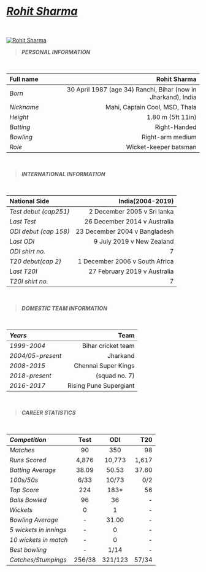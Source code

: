 # *[Rohit Sharma](https://en.wikipedia.org/wiki/Rohit_Sharma)*

<br>

[![Rohit Sharma](https://external-content.duckduckgo.com/iu/?u=https%3A%2F%2Ftse1.mm.bing.net%2Fth%3Fid%3DOIP.BwKiw3q1rJIkjOhsLug5zwHaFj%26pid%3DApi&f=1 "Rohit Sharma")](https://external-content.duckduckgo.com/iu/?u=https%3A%2F%2Ftse1.mm.bing.net%2Fth%3Fid%3DOIP.BwKiw3q1rJIkjOhsLug5zwHaFj%26pid%3DApi&f=1)

> **_PERSONAL INFORMATION_**

<br>

|       Full name                |   Rohit Sharma  |
|   :---                    |        ---:         |
|     _Born_              |30 April 1987 (age 34)    Ranchi, Bihar (now in Jharkand), India                    |
| _Nickname_             |    Mahi, Captain Cool, MSD, Thala            |
|    _Height_          |  1.80 m (5ft 11in)               |
|   _Batting_       |  Right-Handed               |
|   _Bowling_       | Right-arm medium         |
|  _Role_     |  Wicket-keeper batsman        |

<br>

> **_INTERNATIONAL INFORMATION_**

<br>

|  National Side        |  India(2004-2019)      |
|  :---         |        ---:          |
|   _Test debut (cap251)_      | 2 December 2005 v Sri lanka      |  
|  _Last Test_       |26 December 2014 v Australia       |
|_ODI debut (cap 158)_     |23 December 2004 v Bangladesh |
|_Last ODI_ |  9 July 2019 v New Zealand |
|_ODI shirt no._ | 7 | 
|_T20 debut(cap 2)_ |1 December 2006 v South Africa |
|_Last T20I_ |27 February 2019 v Australia |
|_T20I shirt no._ | 7|

<br>

> **_DOMESTIC TEAM INFORMATION_**

<br>

|_Years_   | Team   |
|:---   |   ---:   |
|_1999-2004_  |  Bihar cricket team |
|_2004/05-present_   | Jharkand   |
|_2008-2015_    |  Chennai Super Kings |
|_2018-present_   | (squad no. 7)   |
|_2016-2017_    | Rising Pune Supergiant  |

<br>

>**_CAREER STATISTICS_**

<br>

|_Competition_      | Test  | ODI  |  T20  |
|:---|:---:|:---:|---:     |
|_Matches_| 90 |350| 98   |
|_Runs Scored_ | 4,876 | 10,773 | 1,617   |
|_Batting Average_ |38.09 | 50.53 | 37.60    |
|_100s/50s_ | 6/33 |10/73 | 0/2   |
|_Top Score_ | 224 | 183* | 56 |
|_Balls Bowled_ | 96 | 36 | - |
|_Wickets_ | 0 |1 | - |
|_Bowling Average_ | - | 31.00| - |
|_5 wickets in innings_ | - | 0 | -|
|_10 wickets in match_ | - | 0 | - |
|_Best bowling_ | - | 1/14 | - |
|_Catches/Stumpings_ | 256/38 |321/123|57/34|